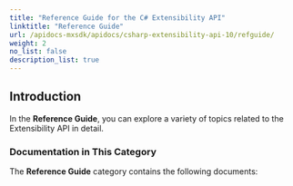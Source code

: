 ```yaml
---
title: "Reference Guide for the C# Extensibility API"
linktitle: "Reference Guide"
url: /apidocs-mxsdk/apidocs/csharp-extensibility-api-10/refguide/
weight: 2
no_list: false
description_list: true
---
```


## Introduction

In the **Reference Guide**, you can explore a variety of topics related to the Extensibility API in detail.

### Documentation in This Category

The **Reference Guide** category contains the following documents:
